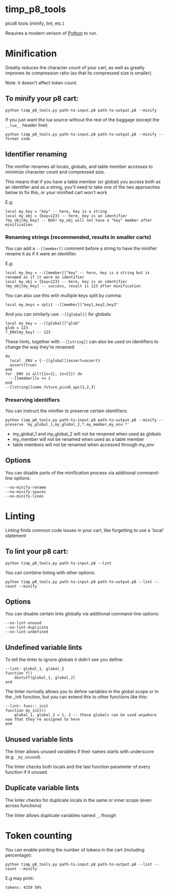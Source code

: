 # timp_p8_tools

pico8 tools (minify, lint, etc.)

Requires a modern verison of [Python](https://www.python.org/) to run.

# Minification

Greatly reduces the character count of your cart, as well as greatly improves its compression ratio (so that its compressed size is smaller).

Note: it doesn't affect token count.

## To minify your p8 cart:

`python timp_p8_tools.py path-to-input.p8 path-to-output.p8 --minify`

If you just want the lua source without the rest of the baggage (except the `__lua__` header line):

`python timp_p8_tools.py path-to-input.p8 path-to-output.p8 --minify --format code`

## Identifier renaming

The minifier renames all locals, globals, and table member accesses to minimize character count and compressed size.

This means that if you have a table member (or global) you access both as an identifier and as a string, you'll need to take one of the two approaches below to fix this, or your minified cart won't work

E.g:
```
local my_key = "key" -- here, key is a string
local my_obj = {key=123} -- here, key is an identifier
?my_obj[my_key] -- BUG! my_obj will not have a "key" member after minification
```

### Renaming strings (recommended, results in smaller carts)

You can add a `--[[member]]` comment before a string to have the minifier rename it as if it were an identifier.

E.g:
```
local my_key = --[[member]]"key" -- here, key is a string but is renamed as if it were an identifier
local my_obj = {key=123} -- here, key is an identifier
?my_obj[my_key] -- success, result is 123 after minification
```

You can also use this with multiple keys split by comma:
```
local my_keys = split --[[member]]"key1,key2,key3"
```

And you can similarly use `--[[global]]` for globals:
```
local my_key = --[[global]]"glob"
glob = 123
?_ENV[my_key] -- 123
```

These hints, together with `--[[string]]` can also be used on identifiers to change the way they're renamed:
```
do
  local _ENV = {--[[global]]assert=assert}
  assert(true)
end
for _ENV in all({{x=1}, {x=2}}) do
  --[[member]]x += 1
end
--[[string]]some_future_pico8_api(1,2,3)
```

### Preserving identifiers

You can instruct the minifier to preserve certain identifiers:

`python timp_p8_tools.py path-to-input.p8 path-to-output.p8 --minify --preserve 'my_global_1,my_global_2,*.my_member,my_env.*'`

* my_global_1 and my_global_2 will not be renamed when used as globals
* my_member will not be renamed when used as a table member
* table members will not be renamed when accessed through my_env

## Options

You can disable parts of the minification process via additional command-line options:

```
--no-minify-rename
--no-minify-spaces
--no-minify-lines
```

# Linting

Linting finds common code issues in your cart, like forgetting to use a 'local' statement

## To lint your p8 cart:

`python timp_p8_tools.py path-to-input.p8 --lint`

You can combine linting with other options:

`python timp_p8_tools.py path-to-input.p8 path-to-output.p8 --lint --count --minify`

## Options

You can disable certain lints globally via additional command-line options:

```
--no-lint-unused
--no-lint-duplicate
--no-lint-undefined
```

## Undefined variable lints

To tell the linter to ignore globals it didn't see you define:

```
--lint: global_1, global_2
function f()
    dostuff(global_1, global_2)
end
```

The linter normally allows you to define variables in the global scope or in the _init function, but you can extend this to other functions like this:

```
--lint: func::_init
function my_init()
    global_1, global_2 = 1, 2 -- these globals can be used anywhere now that they're assigned to here
end
```

## Unused variable lints

The linter allows unused variables if their names starts with underscore (e.g. `_my_unused`).

The linter checks both locals and the last function parameter of every function if it unused.

## Duplicate variable lints

The linter checks for duplicate locals in the same or inner scope (even across functions)

The linter allows duplicate variables named `_`, though

# Token counting

You can enable printing the number of tokens in the cart (including percentage):

`python timp_p8_tools.py path-to-input.p8 path-to-output.p8 --lint --count --minify`

E.g may print:

`tokens: 4159 50%`
